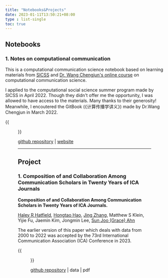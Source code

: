 ```yaml
---
title: "Notebooks&Projects"
date: 2023-01-11T13:50:21+08:00
type : list-single
toc: true
---
```

## Notebooks

### 1. Notes on computational communication

This is a computational communication science notebook based on learning materials from [SICSS](https://sicss.io/curriculum) and [Dr. Wang Chengjun's online course](https://chengjun.github.io/mybook/index.html) on computational communication science.

I applied to the computational social science summer program made by SICSS in April 2022. Though they didn't offer me the opportunity, I was allowed to have access to the materials. Many thanks to their generosity! Meanwhile, I encoutered the GitBook (《计算传播学讲义》) made by Dr.Wang Chengjun in March 2022. 

{{<figure src="/image/cc_rise.jpg">}}

[github repository](https://github.com/KristenJZ/Computational-communication-science-note) | [website]()

***

## Project

### 1. Composition of and Collaboration Among Communication Scholars in Twenty Years of ICA Journals

**Composition of and Collaboration Among Communication Scholars in Twenty Years of ICA Journals.**

[Haley R Hatfield](http://haleyrhatfield.com/), [Hongtao Hao](https://hongtaoh.com/), [Jing Zhang](https://kristenjz.github.io/), Matthew S Klein, Yijie Fu, Jaemin Kim, Jongmin Lee, [Sun Joo (Grace) Ahn](https://grady.uga.edu/faculty/sun-joo-grace-ahn/)

The earlier version of this paper which deals with data from 2000 to 2022 was accepted by the 73rd International Communication Association (ICA) Conference in 2023.

{{<figure src="/image/collaboration.png">}}

[github repository](https://github.com/hongtaoh/ica_authors) | data | pdf

